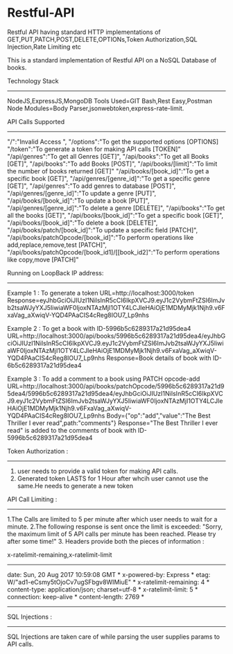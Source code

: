 # Restful-API
Restful API having standard HTTP implementations of GET,PUT,PATCH,POST,DELETE,OPTIONs,Token Authorization,SQL Injection,Rate Limiting etc


This is a standard implementation of Restful API on a NoSQL Database of books.

Technology Stack
___________________________________________________________________________________________________________________________________
NodeJS,ExpressJS,MongoDB
Tools Used=GIT Bash,Rest Easy,Postman
Node Modules=Body Parser,jsonwebtoken,express-rate-limit.


API Calls Supported
___________________________________________________________________________________________________________________________________
"/":"Invalid Access	",
"/options":"To get the supported options  [OPTIONS]
"/token":"To generate a token for making API calls  [TOKEN]"
"/api/genres":"To get all Genres	[GET]",
"/api/books":"To get all Books	[GET]",
"/api/books":"To add Books	[POST]",
"/api/books/[limit]":"To limit the number of books returned	[GET]"
"/api/books/[book_id]":"To get a specific book	[GET]",
"/api/genres/[genre_id]":"To get a specific genre	[GET]",
"/api/genres":"To add genres to database	[POST]",
"/api/genres/[genre_id]":"To update a genre	[PUT]",
"/api/books/[book_id]":"To update a book	[PUT]",
"/api/genres/[genre_id]":"To delete a genre	[DELETE]",
"/api/books":"To get all the books	[GET]",
"/api/books/[book_id]":"To get a specific book	[GET]",
"/api/books/[book_id]":"To delete a book	[DELETE]",
"/api/books/patch/[book_id]":"To update a specific field [PATCH]",
"/api/books/patchOpcode/[book_id]":"To perform operations like add,replace,remove,test [PATCH]",
"/api/books/patchOpcode/[book_id1]/[[book_id2]":"To perform operations like copy,move [PATCH]"




Running on LoopBack IP address:
__________________________________________________________________________________________________________________________________

Example 1 : To generate a token
URL=http://localhost:3000/token
Response=eyJhbGciOiJIUzI1NiIsInR5cCI6IkpXVCJ9.eyJ1c2VybmFtZSI6ImJvb2tsaWJyYXJ5IiwiaWF0IjoxNTAzMjI1OTY4LCJleHAiOjE1MDMyMjk1Njh9.v6FxaVag_aXwiqV-YQD4PAaCIS4cReg8IOU7_Lp9nhs

Example 2 : To get a book with ID-5996b5c6289317a21d95dea4
URL=http://localhost:3000/api/books/5996b5c6289317a21d95dea4/eyJhbGciOiJIUzI1NiIsInR5cCI6IkpXVCJ9.eyJ1c2VybmFtZSI6ImJvb2tsaWJyYXJ5IiwiaWF0IjoxNTAzMjI1OTY4LCJleHAiOjE1MDMyMjk1Njh9.v6FxaVag_aXwiqV-YQD4PAaCIS4cReg8IOU7_Lp9nhs
Response=Book details of book with ID-6b5c6289317a21d95dea4

Example 3 : To add a comment to a book using PATCH opcode-add
URL=http://localhost:3000/api/books/patchOpcode/5996b5c6289317a21d95dea4/5996b5c6289317a21d95dea4/eyJhbGciOiJIUzI1NiIsInR5cCI6IkpXVCJ9.eyJ1c2VybmFtZSI6ImJvb2tsaWJyYXJ5IiwiaWF0IjoxNTAzMjI1OTY4LCJleHAiOjE1MDMyMjk1Njh9.v6FxaVag_aXwiqV-YQD4PAaCIS4cReg8IOU7_Lp9nhs
Body={"op":"add","value":"The Best Thriller I ever read",path:"comments"}
Response="The Best Thriller I ever read" is added to the comments of book with ID-5996b5c6289317a21d95dea4


Token Authorization :
____________________________________________________________________________________________________________________________________

1.  user needs to provide a valid token for making API calls. 
2.  Generated token LASTS for 1 Hour after whcih user cannot use the same.He needs to generate a new token

API Call Limiting :
____________________________________________________________________________________________________________________________________
1.The Calls are limited to 5 per minute after which user needs to wait for a minute.
2.The following response is sent once the limit is exceeded:
"Sorry, the maximum limit of 5 API calls per minute has been reached. Please try after some time!"
3. Headers provide both the pieces of information :

x-ratelimit-remaining,x-ratelimit-limit

*************************************************
date: Sun, 20 Aug 2017 10:59:08 GMT             *
x-powered-by: Express                           *
etag: W/"ad1-eCsmy5tOjoCv7ugSFbgv8WIMiuE"       *
x-ratelimit-remaining: 4                        *
content-type: application/json; charset=utf-8   *
x-ratelimit-limit: 5                            *
connection: keep-alive                          *
content-length: 2769                            *
*************************************************



SQL Injections :
____________________________________________________________________________________________________________________________________
SQL Injections are taken care of while parsing the user supplies params to API calls.



